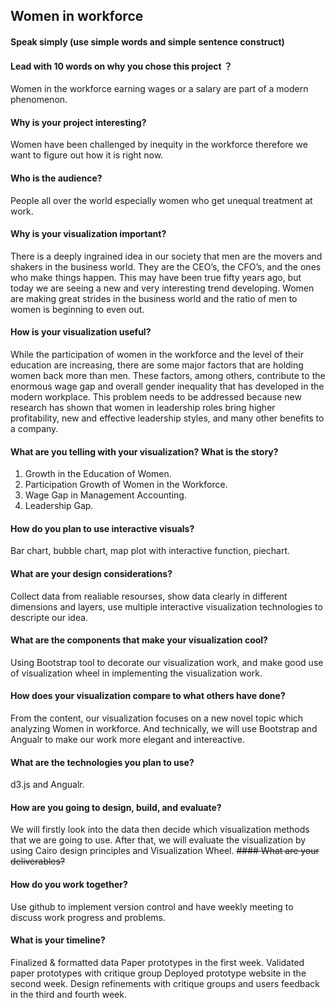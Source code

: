 ## Women in workforce
#### Speak simply (use simple words and simple sentence construct)
#### Lead with 10 words on why you chose this project ？
Women in the workforce earning wages or a salary are part of a modern phenomenon.
#### Why is your project interesting?
Women have been challenged by inequity in the workforce therefore we want to figure out how it is right now.
#### Who is the audience?
People all over the world especially women who get unequal treatment at work.
#### Why is your visualization important?
There is a deeply ingrained idea in our society that men are the movers and shakers in the business world. They are the CEO’s, the CFO’s, and the ones who make things happen. This may have been true fifty years ago, but today we are seeing a new and very interesting trend developing. Women are making great strides in the business world and the ratio of men to women is beginning to even out.

#### How is your visualization useful?
While the participation of women in the workforce and the level of their education are increasing, there are some major factors that are holding women back more than men. These factors, among others, contribute to the enormous wage gap and overall gender inequality that has developed in the modern workplace. This problem needs to be addressed because new research has shown that women in leadership roles bring higher profitability, new and effective leadership styles, and many other benefits to a company.
#### What are you telling with your visualization? What is the story?
1. Growth in the Education of Women.
2. Participation Growth of Women in the Workforce.
3. Wage Gap in Management Accounting.
4. Leadership Gap.


#### How do you plan to use interactive visuals?
Bar chart, bubble chart, map plot with interactive function, piechart.


#### What are your design considerations?
Collect data from realiable resourses, show data clearly in different dimensions and layers, use multiple interactive visualization technologies to descripte our idea.

#### What are the components that make your visualization cool?
Using Bootstrap tool to decorate our visualization work, and make good use of visualization wheel in implementing the visualization work.

#### How does your visualization compare to what others have done?
From the content, our visualization focuses on a new novel topic which analyzing Women in workforce. And technically, we will use Bootstrap and Angualr to make our work more elegant and intereactive.

#### What are the technologies you plan to use?
d3.js and Angualr.
#### How are you going to design, build, and evaluate?
We will firstly look into the data then decide which visualization methods that we are going to use. After that, we will evaluate the visualization by using Cairo design principles and Visualization Wheel.
~~#### What are your deliverables?~~
#### How do you work together?
Use github to implement version control and have weekly meeting to discuss work progress and problems.
#### What is your timeline?
Finalized & formatted data Paper prototypes in the first week. Validated paper prototypes with critique group Deployed prototype website in the second week. Design refinements with critique groups and users feedback in the third and fourth week. 

